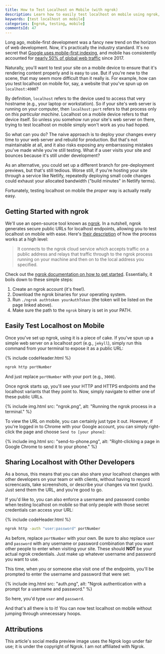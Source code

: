 ```yaml
---
title: How to Test Localhost on Mobile (with ngrok)
description: Learn how to easily test localhost on mobile using ngrok, without deploying a single line of code.
keywords: [test localhost on mobile]
categories: [ngrok, testing, mobile]
commentsId: 47
---
```


Long ago, mobile-first development was a fancy new trend on the horizon of web development. Now, it's practically the industry standard. It's no secret that [Google uses mobile-first indexing](https://developers.google.com/search/mobile-sites/mobile-first-indexing), and mobile has consistently accounted for [nearly 50% of global web traffic](https://www.statista.com/statistics/277125/share-of-website-traffic-coming-from-mobile-devices/#:~:text=Mobile%20accounts%20for%20approximately%20half,since%20the%20beginning%20of%202017.) since 2017.

Naturally, you'll want to test your site on a mobile device to ensure that it's rendering content properly and is easy to use. But if you're new to the scene, that may seem more difficult than it really is. For example, how can you test localhost on mobile for, say, a website that you've spun up on `localhost:4000`?

By definition, `localhost` refers to the device used to access that very hostname (e.g., your laptop or workstation). So if your site's web server is running on your computer, then `localhost:port` refers to that process only on *this particular machine*. Localhost on a mobile device refers to that device itself. So unless you somehow run your site's web server on there, trying to test localhost on mobile simply won't work as you had hoped.

So what can you do? The naive approach is to deploy your changes every time to your web server and rebuild for production. But that's not maintainable at all, and it also risks exposing any embarrassing mistakes you've made while you're still testing. What if a user visits your site and bounces because it's still under development?

As an alternative, you could set up a different branch for pre-deployment previews, but that's still tedious. Worse still, if you're hosting your site through a service like Netlify, repeatedly deploying small code changes could exhaust your allocated bandwidth ("build minutes" in Netlify terms).

Fortunately, testing localhost on mobile the *proper* way is actually really easy.

## Getting Started with ngrok

We'll use an open-source tool known as [ngrok](https://ngrok.com/). In a nutshell, ngrok generates secure public URLs for localhost endpoints, allowing you to test localhost on mobile with ease. Here's [their description](https://ngrok.com/product#:~:text=You%20download%20and%20run%20a,the%20local%20address%20you%20specified.) of how the process works at a high level:

> It connects to the ngrok cloud service which accepts traffic on a public address and relays that traffic through to the ngrok process running on your machine and then on to the local address you specified.

Check out the [ngrok documentation on how to get started](https://dashboard.ngrok.com/get-started/setup). Essentially, it boils down to these simple steps:

1. Create an ngrok account (it's free!).
2. Download the ngrok binaries for your operating system.
3. Run `./ngrok authtoken yourAuthToken` (the token will be listed on the page linked above).
4. Make sure the path to the `ngrok` binary is set in your PATH.

## Easily Test Localhost on Mobile

Once you've set up ngrok, using it is a piece of cake. If you've spun up a simple web server on a localhost port (e.g., `jekyll`), simply run this command from your terminal to expose it as a public URL:

{% include codeHeader.html %}
```bash
ngrok http portNumber
```

And just replace `portNumber` with your port (e.g., `3000`).

Once ngrok starts up, you'll see your HTTP and HTTPS endpoints and the localhost variants that they point to. Now, simply navigate to either one of these public URLs.

{% include img.html src: "ngrok.png", alt: "Running the ngrok process in a terminal." %}

To view the URL on mobile, you can certainly just type it out. However, if you're logged in to Chrome with your Google account, you can simply right-click the page and choose `Send to [your phone]`:

{% include img.html src: "send-to-phone.png", alt: "Right-clicking a page in Google Chrome to send it to your phone." %}

## Sharing Localhost with Other Developers

As a bonus, this means that you can also share your localhost changes with other developers on your team or with clients, without having to record screencasts, take screenshots, or describe your changes via text (yuck). Just send them the URL, and you're good to go.

If you'd like to, you can also enforce a username and password combo when testing localhost on mobile so that only people with those secret credentials can access your URL:

{% include codeHeader.html %}
```bash
ngrok http -auth "user:password" portNumber
```

As before, replace `portNumber` with your own. Be sure to also replace `user` and `password` with any username or password combination that you want other people to enter when visiting your site. These should **NOT** be your actual ngrok credentials. Just make up whatever username and password you want to use.

This time, when you or someone else visit one of the endpoints, you'll be prompted to enter the username and password that were set:

{% include img.html src: "auth.png", alt: "Ngrok authentication with a prompt for a username and password." %}

So here, you'd type `user` and `password`.

And that's all there is to it! You can now test localhost on mobile without jumping through unnecessary hoops.

## Attributions

This article's social media preview image uses the Ngrok logo under fair use; it is under the copyright of Ngrok. I am not affiliated with Ngrok.
